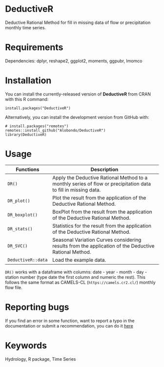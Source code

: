 # DeductiveR
Deductive Rational Method for fill in missing data of flow or precipitation monthly time series.

# Requirements
Dependencies:
  dplyr, reshape2, ggplot2, moments, ggpubr, lmomco

# Installation
You can install the currently-released version of **DeductiveR** from CRAN with this R command:
```
install.packages("DeductiveR")
```
Alternatively, you can install the development version from GitHub with:
```
# install.packages("remotes")
remotes::install_github("Alobondo/DeductiveR")
library(DeductiveR)
```

# Usage
Functions | Description |
--- | --- |
```DR()``` | Apply the Deductive Rational Method to a monthly series of flow or precipitation data to fill in missing data. |
```DR_plot()``` | Plot the result from the application of the Deductive Rational Method. |
```DR_boxplot()``` | BoxPlot from the result from the application of the Deductive Rational Method. |
```DR_stats()``` | Statistics for the result from the application of the Deductive Rational Method. |
```DR_SVC()``` | Seasonal Variation Curves considering results from the application of the Deductive Rational Method. |
```DeductiveR::data``` | Load the example data. |

```DR()``` works with a dataframe with columns: date - year - month - day - station number (type date the first column and numeric the rest). This follows the same format as CAMELS-CL (```https://camels.cr2.cl/```) monthly flow file.

# Reporting bugs
If you find an error in some function, want to report a typo in the documentation or submit a recommendation, you can do it [here](https://github.com/Alobondo/DeductiveR/issues)

# Keywords
Hydrology, R package, Time Series
